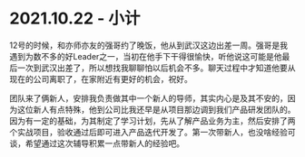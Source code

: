 # 2021.10.22 - 小计

12号的时候，和亦师亦友的强哥约了晚饭，他从到武汉这边出差一周。强哥是我遇到为数不多的好Leader之一，当初在他手下干得很愉快，听他说这可能是他最后一次到武汉出差了，所以想找我聊聊怕以后机会不多。聊天过程中才知道他要从现在的公司离职了，在家附近有更好的机会，祝好。

团队来了俩新人，安排我负责做其中一个新人的导师，其实内心是及其不安的，因为这位新人有点特殊，他到公司比我还早是从项目那边调到我们产品研发团队的。因为有一定的基础，为其制定了学习计划，先从了解产品业务为主，然后安排了两个实战项目，验收通过后即可进入产品迭代开发了。第一次带新人，也没啥经验可谈，希望通过这次辅导积累一点带新人的经验吧。
